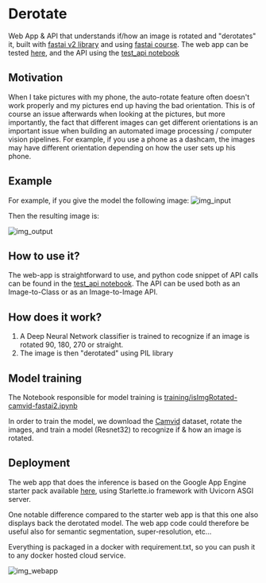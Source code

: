 # Derotate
Web App & API that understands if/how an image is rotated and "derotates" it, built with [fastai v2 library](https://dev.fast.ai/) and using [fastai course](https://course.fast.ai/). The web app can be tested [here](https://derotate.appspot.com/), and the API using the [test_api notebook](test_api.ipynb)

## Motivation
When I take pictures with my phone, the auto-rotate feature often doesn't work properly and my pictures end up having the bad orientation. This is of course an issue afterwards when looking at the pictures, but more importantly, the fact that different images can get different orientations is an important issue when building an automated image processing / computer vision pipelines. For example, if you use a phone as a dashcam, the images may have different orientation depending on how the user sets up his phone.

## Example
For example, if you give the model the following image:
![img_input](https://github.com/sebderhy/derotate/blob/master/images/img_test_2.jpg "Rotated image") 

Then the resulting image is:

![img_output](https://github.com/sebderhy/derotate/blob/master/images/img_test.jpg "Derotated image")

## How to use it?
The web-app is straightforward to use, and python code snippet of API calls can be found in the [test_api notebook](test_api.ipynb). The API can be used both as an Image-to-Class or as an Image-to-Image API.

## How does it work?
1) A Deep Neural Network classifier is trained to recognize if an image is rotated 90, 180, 270 or straight.
2) The image is then "derotated" using PIL library

## Model training

The Notebook responsible for model training is [training/isImgRotated-camvid-fastai2.ipynb](https://github.com/sebderhy/derotate/blob/master/training/isImgRotated-camvid-fastai2.ipynb)

In order to train the model, we download the [Camvid](http://mi.eng.cam.ac.uk/research/projects/VideoRec/CamVid/) dataset, rotate the images, and train a model (Resnet32) to recognize if & how an image is rotated.

## Deployment
The web app that does the inference is based on the Google App Engine starter pack available [here](https://github.com/fastai/course-v3/raw/master/docs/production/google-app-engine.zip), using Starlette.io framework with Uvicorn ASGI server.

One notable difference compared to the starter web app is that this one also displays back the derotated model. The web app code could therefore be useful also for semantic segmentation, super-resolution, etc...   

Everything is packaged in a docker with requirement.txt, so you can push it to any docker hosted cloud service.

![img_webapp](https://github.com/sebderhy/derotate/blob/master/images/derotate_capture.PNG "Webapp Screenshot")
